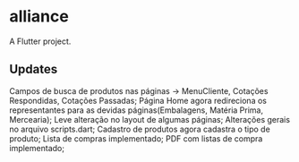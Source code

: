 # alliance

A Flutter project.

## Updates

Campos de busca de produtos nas páginas -> MenuCliente, Cotações Respondidas, Cotações Passadas;
Página Home agora redireciona os representantes para as devidas páginas(Embalagens, Matéria Prima, Mercearia);
Leve alteração no layout de algumas páginas;
Alterações gerais no arquivo scripts.dart;
Cadastro de produtos agora cadastra o tipo de produto;
Lista de compras implementado;
PDF com listas de compra implementado;